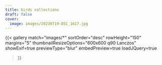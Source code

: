 ```yaml
---
title: birds collections
draft: false
cover:
  image: images/20230719-DSC_1617.jpg
---
```

{{< gallery 
    match="images/*" 
    sortOrder="desc" 
    rowHeight="150" 
    margins="5" 
    thumbnailResizeOptions="600x600 q90 Lanczos" 
    showExif=true 
    previewType="blur" 
    embedPreview=true 
    loadJQuery=true 
>}}